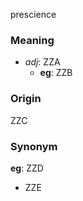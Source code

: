 prescience
### Meaning
+ _adj_: ZZA
    + __eg__: ZZB

### Origin

ZZC

### Synonym

__eg__: ZZD

+ ZZE


